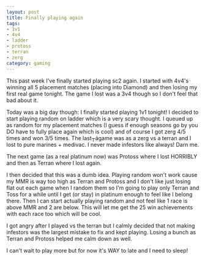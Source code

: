 ```yaml
---
layout: post
title: Finally playing again
tags:
- 1v1
- 4v4
- ladder
- protoss
- terran
- zerg
category: gaming
---
```


This past week I've finally started playing sc2 again. I started with
4v4's winning all 5 placement matches (placing into Diamond) and then
losing my first real game tonight. The game I lost was a 3v4 though so I
don't feel that bad about it.

Today was a big day though: I finally started playing 1v1 tonight! I
decided to start playing random on ladder which is a very scary thought.
I queued up as random for my placement matches (I guess if enough
seasons go by you DO have to fully place again which is cool) and of
course I got zerg 4/5 times and won 3/5 times. The last┬ágame was as a
zerg vs a terran and I lost to pure marines + medivac. I never made
infestors like always! Darn me.

The next game (as a real platinum now) was Protoss where I lost HORRIBLY
and then as Terran where I lost again.

I then decided that this was a dumb idea. Playing random won't work
cause my MMR is way too high as Terran and Protoss and I don't like just
losing flat out each game when I random them so I'm going to play only
Terran and Toss for a while until I get (or stay) in platinum enough to
feel like I belong there. Then I can start actually playing random and
not feel like 1 race is above MMR and 2 are below. This will let me get
the 25 win achievements with each race too which will be cool.

I got angry after I played vs the terran but I calmly decided that not
making infestors was the largest mistake to fix and kept playing. Losing
a bunch as Terran and Protoss helped me calm down as well.

I can't wait to play more but for now it's WAY to late and I need to
sleep!
